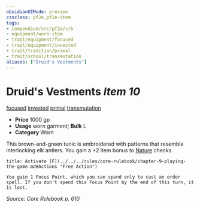 ```yaml
---
obsidianUIMode: preview
cssclass: pf2e,pf2e-item
tags:
- compendium/src/pf2e/crb
- equipment/worn-item
- trait/equipment/focused
- trait/equipment/invested
- trait/tradition/primal
- trait/school/transmutation
aliases: ["Druid's Vestments"]
---
```

# Druid's Vestments *Item 10*  
[focused](focused.md)  [invested](invested.md)  [primal](primal.md)  [transmutation](transmutation.md)  

- **Price** 1000 gp
- **Usage** worn garment; **Bulk** L
- **Category** Worn

This brown-and-green tunic is embroidered with patterns that resemble interlocking elk antlers. You gain a +2 item bonus to [Nature](../../skills.md#Nature) checks.

```ad-embed-ability
title: Activate [F](../../../rules/core-rulebook/chapter-9-playing-the-game.md#Actions "Free Action")

You gain 1 Focus Point, which you can spend only to cast an order spell. If you don't spend this Focus Point by the end of this turn, it is lost.
```

*Source: Core Rulebook p. 610*
